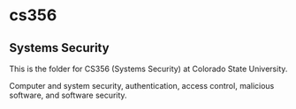 # cs356

## Systems Security 

This is the folder for CS356 (Systems Security) at Colorado State University.


Computer and system security, authentication, access control, malicious software, and software security.